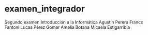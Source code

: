 # examen_integrador
Segundo examen Introducción a la Informática 
Agustin Perera
Franco Fantoni
Lucas Pérez Gomar
Amelia Botana
Micaela Estigarribia 
